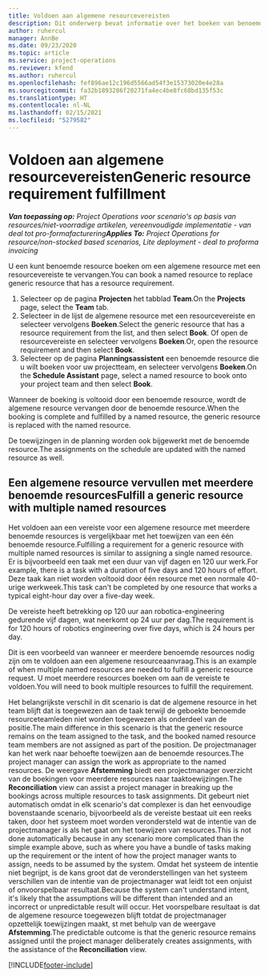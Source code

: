 ```yaml
---
title: Voldoen aan algemene resourcevereisten
description: Dit onderwerp bevat informatie over het boeken van benoemde resources voor een algemene resourcevereiste.
author: ruhercul
manager: AnnBe
ms.date: 09/23/2020
ms.topic: article
ms.service: project-operations
ms.reviewer: kfend
ms.author: ruhercul
ms.openlocfilehash: fef896ae12c196d5566ad54f3e15373020e4e28a
ms.sourcegitcommit: fa32b1893286f20271fa4ec4be8fc68bd135f53c
ms.translationtype: HT
ms.contentlocale: nl-NL
ms.lasthandoff: 02/15/2021
ms.locfileid: "5279582"
---
```

# <a name="generic-resource-requirement-fulfillment"></a><span data-ttu-id="9255b-103">Voldoen aan algemene resourcevereisten</span><span class="sxs-lookup"><span data-stu-id="9255b-103">Generic resource requirement fulfillment</span></span>

<span data-ttu-id="9255b-104">_**Van toepassing op:** Project Operations voor scenario's op basis van resources/niet-voorradige artikelen, vereenvoudigde implementatie - van deal tot pro-formafacturering_</span><span class="sxs-lookup"><span data-stu-id="9255b-104">_**Applies To:** Project Operations for resource/non-stocked based scenarios, Lite deployment - deal to proforma invoicing_</span></span>

<span data-ttu-id="9255b-105">U een kunt benoemde resource boeken om een algemene resource met een resourcevereiste te vervangen.</span><span class="sxs-lookup"><span data-stu-id="9255b-105">You can book a named resource to replace generic resource that has a resource requirement.</span></span>

1. <span data-ttu-id="9255b-106">Selecteer op de pagina **Projecten** het tabblad **Team**.</span><span class="sxs-lookup"><span data-stu-id="9255b-106">On the **Projects** page, select the **Team** tab.</span></span>
2. <span data-ttu-id="9255b-107">Selecteer in de lijst de algemene resource met een resourcevereiste en selecteer vervolgens **Boeken**.</span><span class="sxs-lookup"><span data-stu-id="9255b-107">Select the generic resource that has a resource requirement from the list, and then select **Book**.</span></span> <span data-ttu-id="9255b-108">Of open de resourcevereiste en selecteer vervolgens **Boeken**.</span><span class="sxs-lookup"><span data-stu-id="9255b-108">Or, open the resource requirement and then select **Book**.</span></span>
3. <span data-ttu-id="9255b-109">Selecteer op de pagina **Planningsassistent** een benoemde resource die u wilt boeken voor uw projectteam, en selecteer vervolgens **Boeken**.</span><span class="sxs-lookup"><span data-stu-id="9255b-109">On the **Schedule Assistant** page, select a named resource to book onto your project team and then select **Book**.</span></span>

<span data-ttu-id="9255b-110">Wanneer de boeking is voltooid door een benoemde resource, wordt de algemene resource vervangen door de benoemde resource.</span><span class="sxs-lookup"><span data-stu-id="9255b-110">When the booking is complete and fulfilled by a named resource, the generic resource is replaced with the named resource.</span></span>

<span data-ttu-id="9255b-111">De toewijzingen in de planning worden ook bijgewerkt met de benoemde resource.</span><span class="sxs-lookup"><span data-stu-id="9255b-111">The assignments on the schedule are updated with the named resource as well.</span></span>

## <a name="fulfill-a-generic-resource-with-multiple-named-resources"></a><span data-ttu-id="9255b-112">Een algemene resource vervullen met meerdere benoemde resources</span><span class="sxs-lookup"><span data-stu-id="9255b-112">Fulfill a generic resource with multiple named resources</span></span>
<span data-ttu-id="9255b-113">Het voldoen aan een vereiste voor een algemene resource met meerdere benoemde resources is vergelijkbaar met het toewijzen van een één benoemde resource.</span><span class="sxs-lookup"><span data-stu-id="9255b-113">Fulfilling a requirement for a generic resource with multiple named resources is similar to assigning a single named resource.</span></span> <span data-ttu-id="9255b-114">Er is bijvoorbeeld een taak met een duur van vijf dagen en 120 uur werk.</span><span class="sxs-lookup"><span data-stu-id="9255b-114">For example, there is a task with a duration of five days and 120 hours of effort.</span></span> <span data-ttu-id="9255b-115">Deze taak kan niet worden voltooid door één resource met een normale 40-urige werkweek.</span><span class="sxs-lookup"><span data-stu-id="9255b-115">This task can't be completed by one resource that works a typical eight-hour day over a five-day week.</span></span> 

<span data-ttu-id="9255b-116">De vereiste heeft betrekking op 120 uur aan robotica-engineering gedurende vijf dagen, wat neerkomt op 24 uur per dag.</span><span class="sxs-lookup"><span data-stu-id="9255b-116">The requirement is for 120 hours of robotics engineering over five days, which is 24 hours per day.</span></span>

<span data-ttu-id="9255b-117">Dit is een voorbeeld van wanneer er meerdere benoemde resources nodig zijn om te voldoen aan een algemene resourceaanvraag.</span><span class="sxs-lookup"><span data-stu-id="9255b-117">This is an example of when multiple named resources are needed to fulfill a generic resource request.</span></span> <span data-ttu-id="9255b-118">U moet meerdere resources boeken om aan de vereiste te voldoen.</span><span class="sxs-lookup"><span data-stu-id="9255b-118">You will need to book multiple resources to fulfill the requirement.</span></span>

<span data-ttu-id="9255b-119">Het belangrijkste verschil in dit scenario is dat de algemene resource in het team blijft dat is toegewezen aan de taak terwijl de geboekte benoemde resourceteamleden niet worden toegewezen als onderdeel van de positie.</span><span class="sxs-lookup"><span data-stu-id="9255b-119">The main difference in this scenario is that the generic resource remains on the team assigned to the task, and the booked named resource team members are not assigned as part of the position.</span></span> <span data-ttu-id="9255b-120">De projectmanager kan het werk naar behoefte toewijzen aan de benoemde resources.</span><span class="sxs-lookup"><span data-stu-id="9255b-120">The project manager can assign the work as appropriate to the named resources.</span></span> <span data-ttu-id="9255b-121">De weergave **Afstemming** biedt een projectmanager overzicht van de boekingen voor meerdere resources naar taaktoewijzingen.</span><span class="sxs-lookup"><span data-stu-id="9255b-121">The **Reconciliation** view can assist a project manager in breaking up the bookings across multiple resources to task assignments.</span></span> <span data-ttu-id="9255b-122">Dit gebeurt niet automatisch omdat in elk scenario's dat complexer is dan het eenvoudige bovenstaande scenario, bijvoorbeeld als de vereiste bestaat uit een reeks taken, door het systeem moet worden verondersteld wat de intentie van de projectmanager is als het gaat om het toewijzen van resources.</span><span class="sxs-lookup"><span data-stu-id="9255b-122">This is not done automatically because in any scenario more complicated than the simple example above, such as where you have a bundle of tasks making up the requirement or the intent of how the project manager wants to assign, needs to be assumed by the system.</span></span> <span data-ttu-id="9255b-123">Omdat het systeem de intentie niet begrijpt, is de kans groot dat de veronderstellingen van het systeem verschillen van de intentie van de projectmanager wat leidt tot een onjuist of onvoorspelbaar resultaat.</span><span class="sxs-lookup"><span data-stu-id="9255b-123">Because the system can't understand intent, it's likely that the assumptions will be different than intended and an incorrect or unpredictable result will occur.</span></span> <span data-ttu-id="9255b-124">Het voorspelbare resultaat is dat de algemene resource toegewezen blijft totdat de projectmanager opzettelijk toewijzingen maakt, st met behulp van de weergave **Afstemming**.</span><span class="sxs-lookup"><span data-stu-id="9255b-124">The predictable outcome is that the generic resource remains assigned until the project manager deliberately creates assignments, with the assistance of the **Reconciliation** view.</span></span>




[!INCLUDE[footer-include](../includes/footer-banner.md)]